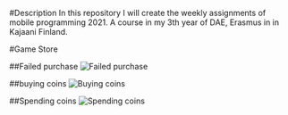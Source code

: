 #Description
In this repository I will create the weekly assignments of mobile programming 2021. A course in my 3th year of DAE, Erasmus in in Kajaani Finland. 

#Game Store

##Failed purchase
![Failed purchase](https://github.com/Robin-DePaepe/MobileProg2021/blob/main/Media/PurchaseFailed.gif)

##buying coins
![Buying coins](https://github.com/Robin-DePaepe/MobileProg2021/blob/main/Media/BuyCoins.gif)

##Spending coins
![Spending coins](https://github.com/Robin-DePaepe/MobileProg2021/blob/main/Media/SpendCoins.gif)
